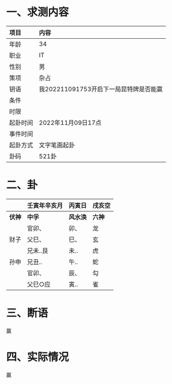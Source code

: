 # 一、求测内容

| 项目     | 内容                                   |
| :------- | :------------------------------------- |
| 年龄     | 34                                     |
| 职业     | IT                                     |
| 性别     | 男                                     |
| 策项     | 杂占                                   |
| 钥语     | 我202211091753开启下一局昆特牌是否能赢 |
| 条件     |                                        |
| 时限     |                                        |
| 起卦时间 | 2022年11月09日17点                     |
| 事件时间 |                                        |
| 起卦方式 | 文字笔画起卦                           |
| 卦码     | 521卦                                  |

# 二、卦

|                | 壬寅年辛亥月   | 丙寅日           | 戌亥空         |
| :------------- | :------------- | :--------------- | :------------- |
| **伏神** | **中孚** | **风水涣** | **六神** |
|                | 官卯、         | 卯、             | 龙             |
| 财子           | 父巳、         | 巳、             | 玄             |
|                | 兄未..艮       | 未..             | 虎             |
| 孙申           | 兄丑..         | 午..             | 蛇             |
|                | 官卯、         | 辰、             | 勾             |
|                | 父巳○应       | 寅..             | 雀             |

# 三、断语

赢

# 四、实际情况

赢
